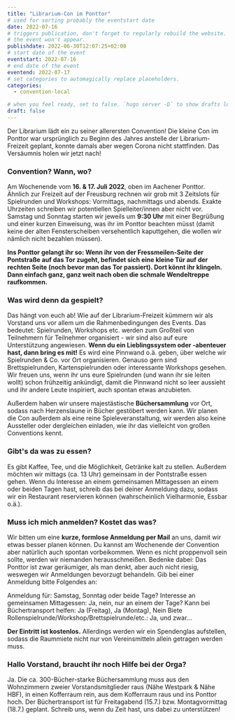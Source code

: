 ```yaml
---
title: "Librarium-Con im Ponttor"
# used for sorting probably the eventstart date
date: 2022-07-16
# triggers publication, don't forget to regularly rebuild the website. Must be set if `date` is in the future or else 
# the event won't appear.
publishdate: 2022-06-30T12:07:25+02:00
# start date of the event
eventstart: 2022-07-16
# end date of the event
eventend: 2022-07-17
# set categories to automagically replace placeholders.
categories:
  - convention-local

# when you feel ready, set to false. `hugo server -D` to show drafts locally.
draft: false
---
```

Der Librarium lädt ein zu seiner allerersten Convention! Die kleine Con im Ponttor war ursprünglich zu Beginn des 
Jahres anstelle der Librarium-Freizeit geplant, konnte damals aber wegen Corona nicht stattfinden. Das Versäumnis holen 
wir jetzt nach!

### Convention? Wann, wo?
Am Wochenende vom **16. & 17. Juli 2022**, oben im Aachener Ponttor. Ähnlich zur Freizeit auf der Freusburg rechnen wir 
grob mit 3 Zeitslots für Spielrunden und Workshops: Vormittags, nachmittags und abends. Exakte Uhrzeiten schreiben wir 
potentiellen Spielleiter/innen aber nicht vor. Samstag und Sonntag starten wir jeweils um **9:30 Uhr** mit einer 
Begrüßung und einer kurzen Einweisung, was ihr im Ponttor beachten müsst (damit keine der alten Fensterscheiben 
versehentlich kaputtgehen, die wollen wir nämlich nicht bezahlen müssen).

**Ins Ponttor gelangt ihr so: Wenn ihr von der Fressmeilen-Seite der Pontstraße auf das Tor zugeht, befindet sich eine kleine Tür auf der rechten Seite (noch bevor man das Tor passiert). Dort könnt ihr klingeln. Dann einfach ganz, ganz weit nach oben die schmale Wendeltreppe raufkommen.**

### Was wird denn da gespielt?
Das hängt von euch ab! Wie auf der Librarium-Freizeit kümmern wir als Vorstand uns vor allem um die Rahmenbedingungen 
des Events. Das bedeutet: Spielrunden, Workshops etc. werden zum Großteil von Teilnehmern für Teilnehmer organisiert - 
wir sind also auf eure Unterstützung angewiesen. **Wenn du ein Lieblingssystem oder -abenteuer hast, dann bring es 
mit!** Es wird eine Pinnwand o.ä. geben, über welche wir Spielrunden & Co. vor Ort organisieren. Genauso gern sind 
Brettspielrunden, Kartenspielrunden oder interessante Workshops gesehen. Wir freuen uns, wenn ihr uns eure Spielrunden 
(und wann ihr sie leiten wollt) schon frühzeitig ankündigt, damit die Pinnwand nicht so leer aussieht und ihr andere 
Leute inspiriert, auch spontan etwas anzubieten.

Außerdem haben wir unsere majestästische **Büchersammlung** vor Ort, sodass nach Herzenslaune in Bücher gestöbert 
werden kann. Wir planen die Con außerdem als eine reine Spieleveranstaltung, wir werden also keine Aussteller oder 
dergleichen einladen, wie ihr das vielleicht von großen Conventions kennt.

### Gibt's da was zu essen?
Es gibt Kaffee, Tee, und die Möglichkeit, Getränke kalt zu stellen. Außerdem möchten wir mittags (ca. 13 Uhr) gemeinsam 
in der Pontstraße essen gehen. Wenn du Interesse an einem gemeinsamen Mittagessen an einem oder beiden Tagen hast, 
schreib das bei deiner Anmeldung dazu, sodass wir ein Restaurant reservieren können (wahrscheinlich Vielharmonie, 
Essbar o.ä.).

### Muss ich mich anmelden? Kostet das was?
Wir bitten um eine **kurze, formlose Anmeldung per Mail** an uns, damit wir etwas besser planen können. Du kannst am 
Wochenende der Convention aber natürlich auch spontan vorbeikommen. Wenn es nicht proppenvoll sein sollte, werden wir 
niemanden herausschmeißen. Bedenke dabei: Das Ponttor ist zwar geräumiger, als man denkt, aber auch nicht riesig, 
weswegen wir Anmeldungen bevorzugt behandeln. Gib bei einer Anmeldung bitte Folgendes an:

Anmeldung für: Samstag, Sonntag oder beide Tage?
Interesse an gemeinsamen Mittagessen: Ja, nein, nur an einem der Tage?
Kann bei Büchertransport helfen: Ja (Freitag), Ja (Montag), Nein
Biete Rollenspielrunde/Workshop/Brettspielrunde/etc.: Ja, und zwar...

**Der Eintritt ist kostenlos.** Allerdings werden wir ein Spendenglas aufstellen, sodass die Raummiete nicht nur von 
Vereinsmitteln allein getragen werden muss.

### Hallo Vorstand, braucht ihr noch Hilfe bei der Orga?
Ja. Die ca. 300-Bücher-starke Büchersammlung muss aus den Wohnzimmern zweier Vorstandsmitglieder raus (Nähe Westpark & 
Nähe HBF), in einen Kofferraum rein, aus dem Kofferraum raus und ins Ponttor hoch. Der Büchertransport ist für 
Freitagabend (15.7.) bzw. Montagvormittag (18.7.) geplant. Schreib uns, wenn du Zeit hast, uns dabei zu unterstützen!

